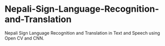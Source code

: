 # Nepali-Sign-Language-Recognition-and-Translation
Nepali Sign Language Recognition and Translation in Text and Speech using Open CV and CNN.
